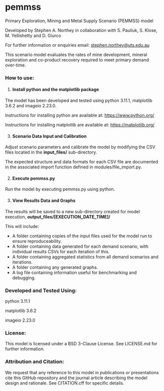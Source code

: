 # pemmss
Primary Exploration, Mining and Metal Supply Scenario (PEMMSS) model

Developed by Stephen A. Northey
in collaboration with S. Pauliuk, S. Klose, M. Yellishetty and D. Giurco

For further information or enquiries email:
    stephen.northey@uts.edu.au

This scenario model evaluates the rates of mine development, mineral exploration and co-product recovery required to meet primary demand over-time.

### How to use:
1. #### Install python and the matplotlib package
The model has been developed and tested using python 3.11.1, matplotlib 3.6.2 and imageio 2.23.0.

Instructions for installing python are available at: https://www.python.org/

Instructions for installing matplotlib are available at: https://matplotlib.org/


3. #### Scenario Data Input and Calibration
Adjust scenario parameters and calibrate the model by modifying the CSV files located in the **input_files/** sub-directory.

The expected structure and data formats for each CSV file are documented in the associated import function defined in modules/file_import.py.

2. #### Execute pemmss.py
Run the model by executing pemmss.py using python.

3. #### View Results Data and Graphs
The results will be saved to a new sub-directory created for model execution, **output_files/[EXECUTION_DATE_TIME]/**

This will include:
- A folder containing copies of the input files used for the model run to ensure reproduceability.
- A folder containing data generated for each demand scenario, with individual results CSVs for each iteration of this.
- A folder containing aggregated statistics from all demand scenarios and iterations.
- A folder containing any generated graphs.
- A log file containing information useful for benchmarking and debugging.

### Developed and Tested Using:
python 3.11.1

matplotlib 3.6.2

imageio 2.23.0

### License:
This model is licensed under a BSD 3-Clause License. See LICENSE.md for further information.

### Attribution and Citation:
We request that any reference to this model in publications or presentations cite this GitHub repository and the journal article describing the model design and rationale. See CITATION.cff for specific details.
